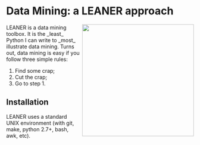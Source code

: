 # Data Mining: a  LEANER approach

<img align=right width=300 src="./wiki/leanRoboToolboxSmall.jpg">
LEANER is a data mining toolbox. It is the _least_  Python I can write to 
_most_ illustrate  data mining. Turns out,
data mining is easy if
you follow three simple rules:

1. Find some crap;
2. Cut the crap;
3. Go to step 1.

## Installation

LEANER uses a standard UNIX environment (with git,
make, python 2.7+, bash, awk, etc).  
